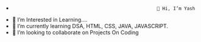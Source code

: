 -                                                          👋 Hi, I’m Yash
- 👀 I’m Interested in Learning....
- 🌱 I’m currently learning DSA, HTML, CSS, JAVA, JAVASCRIPT.
- 💞️ I’m looking to collaborate on Projects On Coding

<!---
Yash-TheCODER/Yash-TheCODER is a ✨ special ✨ repository because its `README.md` (this file) appears on your GitHub profile.
You can click the Preview link to take a look at your changes.
--->
